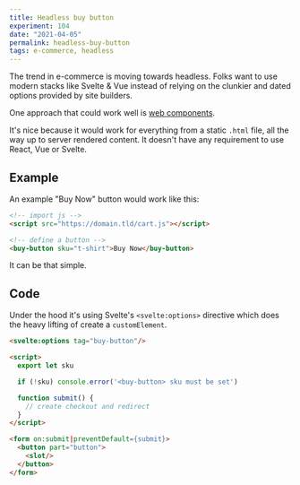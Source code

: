 ```yaml
---
title: Headless buy button
experiment: 104
date: "2021-04-05"
permalink: headless-buy-button
tags: e-commerce, headless
---
```


The trend in e-commerce is moving towards headless. Folks want to use modern stacks like Svelte & Vue instead of relying on the clunkier and dated options provided by site builders.

One approach that could work well is [web components](https://developer.mozilla.org/en-US/docs/Web/Web_Components).

It's nice because it would work for everything from a static `.html` file, all the way up to server rendered content. It doesn't have any requirement to use React, Vue or Svelte.

## Example

An example "Buy Now" button would work like this:

```html
<!-- import js -->
<script src="https://domain.tld/cart.js"></script>

<!-- define a button -->
<buy-button sku="t-shirt">Buy Now</buy-button>
```

It can be that simple.

## Code

Under the hood it's using Svelte's `<svelte:options>` directive which does the heavy lifting of create a `customElement`.

```html
<svelte:options tag="buy-button"/>

<script>
  export let sku

  if (!sku) console.error('<buy-button> sku must be set')

  function submit() {
    // create checkout and redirect
  }
</script>

<form on:submit|preventDefault={submit}>
  <button part="button">
    <slot/>
  </button>
</form>
```
